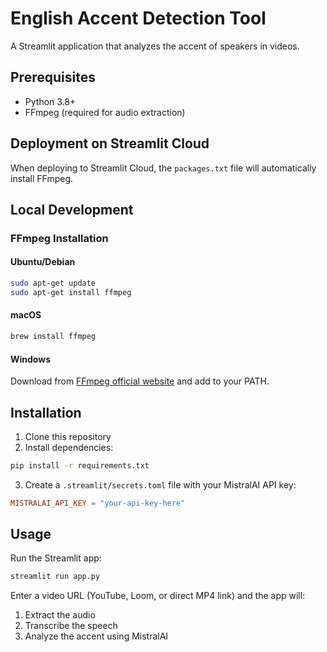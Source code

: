 # English Accent Detection Tool

A Streamlit application that analyzes the accent of speakers in videos.

## Prerequisites

- Python 3.8+
- FFmpeg (required for audio extraction)

## Deployment on Streamlit Cloud

When deploying to Streamlit Cloud, the `packages.txt` file will automatically install FFmpeg.

## Local Development

### FFmpeg Installation

#### Ubuntu/Debian
```bash
sudo apt-get update
sudo apt-get install ffmpeg
```

#### macOS
```bash
brew install ffmpeg
```

#### Windows
Download from [FFmpeg official website](https://ffmpeg.org/download.html) and add to your PATH.

## Installation

1. Clone this repository
2. Install dependencies:
```bash
pip install -r requirements.txt
```

3. Create a `.streamlit/secrets.toml` file with your MistralAI API key:
```toml
MISTRALAI_API_KEY = "your-api-key-here"
```

## Usage

Run the Streamlit app:
```bash
streamlit run app.py
```

Enter a video URL (YouTube, Loom, or direct MP4 link) and the app will:
1. Extract the audio
2. Transcribe the speech
3. Analyze the accent using MistralAI